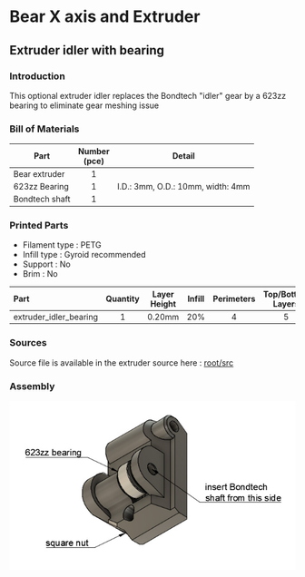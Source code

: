 # Bear X axis and Extruder

## Extruder idler with bearing

### Introduction

This optional extruder idler replaces the Bondtech "idler" gear by a 623zz bearing to eliminate gear meshing issue

### Bill of Materials

| Part     | Number<br>(pce) | Detail |
|----------|:---------------:|--------|
| Bear extruder | 1 | |
| 623zz Bearing | 1 | I.D.: 3mm, O.D.: 10mm, width: 4mm |
| Bondtech shaft | 1 | |


### Printed Parts

* Filament type : PETG
* Infill type : Gyroid recommended
* Support : No
* Brim : No

| Part | Quantity | Layer Height | Infill | Perimeters | Top/Bottom Layers |
|:----|:----:|:----:|:----:|:----:|:----:|
| extruder_idler_bearing  | 1 | 0.20mm | 20% | 4 | 5 |


### Sources

Source file is available in the extruder source here : [root/src](/bear_extruder_and_x_axis/src)


### Assembly

![Extruder idler assembly](assembly.jpg)